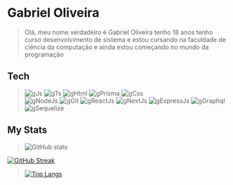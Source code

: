 
# Gabriel Oliveira

> Olá, meu nome verdadeiro é Gabriel Oliveira tenho 18 anos tenho curso  desenvolvimento de sistema e estou  cursando na  faculdade de ciência da computação e ainda estou começando no mundo da programação

## Tech

> ![gJs](https://img.shields.io/badge/javascript-000.svg?style=for-the-badge&logo=javascript&logoColor=white&labelColor=054C5A)
 ![gTs](https://img.shields.io/badge/typescript-000.svg?style=for-the-badge&logo=typescript&logoColor=white&labelColor=054C5A)
 ![gHtml](https://img.shields.io/badge/html-000.svg?style=for-the-badge&logo=html5&logoColor=white&labelColor=054C5A)
  ![gPrisma](https://img.shields.io/badge/Prisma-000.svg?style=for-the-badge&logo=prisma&logoColor=white&labelColor=054C5A)
![gCss](https://img.shields.io/badge/css-000.svg?style=for-the-badge&logo=css3&logoColor=white&labelColor=054C5A) <br>
 ![gNodeJs](https://img.shields.io/badge/node.js-000.svg?style=for-the-badge&logo=node.js&logoColor=white&labelColor=054C5A)
![gGit](https://img.shields.io/badge/git-000.svg?style=for-the-badge&logo=git&logoColor=white&labelColor=054C5A)
![gReactJs](https://img.shields.io/badge/React-000.svg?style=for-the-badge&logo=react&logoColor=white&labelColor=054C5A)
![gNextJs](https://img.shields.io/badge/Next.js-000.svg?style=for-the-badge&logo=next.js&logoColor=white&labelColor=054C5A)
> ![gExpressJs](https://img.shields.io/badge/Express.js-000.svg?style=for-the-badge&logo=express&logoColor=white&labelColor=054C5A)
> ![gGraphql](https://img.shields.io/badge/Graphql-000.svg?style=for-the-badge&logo=graphql&logoColor=white&labelColor=054C5A)
> ![gSequelize](https://img.shields.io/badge/Sequelize-000.svg?style=for-the-badge&logo=sequelize&logoColor=white&labelColor=054C5A)

## My Stats

 <div>
   
 
 > ![ GitHub stats](https://github-readme-stats.vercel.app/api?username=Greedwy-Blu&&bg_color=054C5A&icon_color=012626&text_color=012626&title_color=1E2735&count_private=true&include_all_commits=true)
 
 
 


 
 [![GitHub Streak](https://streak-stats.demolab.com?user=Greedwy-Blu&theme=solarized-dark&locale=pt_BR&date_format=j%20M%5B%20Y%5D&mode=weekly)](https://git.io/streak-stats)
 
 
>  [![Top Langs](https://github-readme-stats.vercel.app/api/top-langs/?username=Greedwy-Blu&exclude_repo=Higia-Disposicao-Para-Saude&layout=compact&langs_count=5&show_icons=true&count_private=true&bg_color=054C5A&icon_color=1E2735&text_color=012626&title_color=1E2735 )](https://github.com/Greedwy-Blu/github-readme-stats)
 
 
</div>



